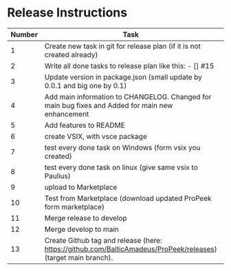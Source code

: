 # Release Instructions

| Number | Task                                                                                                          | Role     |
| ------ | ------------------------------------------------------------------------------------------------------------- | -------- |
| 1      | Create new task in git for release plan (if it is not created already)                                        | Everyone |
| 2      | Write all done tasks to release plan like this: - [] #15                                                      | Everyone |
| 3      | Update version in package.json (small update by 0.0.1 and big one by 0.1)                                     | Everyone |
| 4      | Add main information to CHANGELOG. Changed for main bug fixes and Added for main new enhancement              | Everyone |
| 5      | Add features to README                                                                                        | Everyone |
| 6      | create VSIX, with vsce package                                                                                | Everyone |
| 7      | test every done task on Windows (form vsix you created)                                                       | Everyone |
| 8      | test every done task on linux (give same vsix to Paulius)                                                     | Paulius  |
| 9      | upload to Marketplace                                                                                         | Paulius  |
| 10     | Test from Marketplace (download updated ProPeek form marketplace)                                             | Everyone |
| 11     | Merge release to develop                                                                                      | Everyone |
| 12     | Merge develop to main                                                                                         | Everyone |
| 13     | Create Github tag and release (here: https://github.com/BalticAmadeus/ProPeek/releases) (target main branch). | Everyone |
